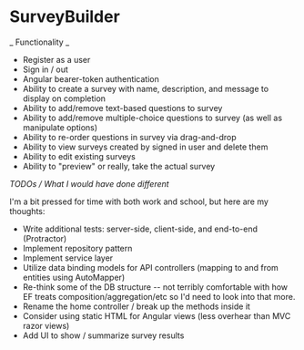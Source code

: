 # SurveyBuilder

_ Functionality _

* Register as a user
* Sign in / out
* Angular bearer-token authentication
* Ability to create a survey with name, description, and message to display on completion
* Ability to add/remove text-based questions to survey
* Ability to add/remove multiple-choice questions to survey (as well as manipulate options)
* Ability to re-order questions in survey via drag-and-drop
* Ability to view surveys created by signed in user and delete them
* Ability to edit existing surveys
* Ability to "preview" or really, take the actual survey


_TODOs / What I would have done different_

I'm a bit pressed for time with both work and school, but here are my thoughts:

* Write additional tests: server-side, client-side, and end-to-end (Protractor)
* Implement repository pattern
* Implement service layer
* Utilize data binding models for API controllers (mapping to and from entities using AutoMapper)
* Re-think some of the DB structure -- not terribly comfortable with how EF treats composition/aggregation/etc so I'd need to look into that more.
* Rename the home controller / break up the methods inside it
* Consider using static HTML for Angular views (less overhear than MVC razor views)
* Add UI to show / summarize survey results